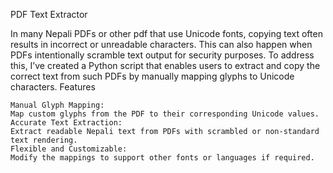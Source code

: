 PDF Text Extractor

In many Nepali PDFs or other pdf that use Unicode fonts, copying text often results in incorrect or unreadable characters. This can also happen when PDFs intentionally scramble text output for security purposes. To address this, I’ve created a Python script that enables users to extract and copy the correct text from such PDFs by manually mapping glyphs to Unicode characters.
Features

    Manual Glyph Mapping:
    Map custom glyphs from the PDF to their corresponding Unicode values.
    Accurate Text Extraction:
    Extract readable Nepali text from PDFs with scrambled or non-standard text rendering.
    Flexible and Customizable:
    Modify the mappings to support other fonts or languages if required.
